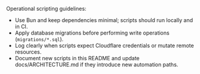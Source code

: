 Operational scripting guidelines:
- Use Bun and keep dependencies minimal; scripts should run locally and in CI.
- Apply database migrations before performing write operations (`migrations/*.sql`).
- Log clearly when scripts expect Cloudflare credentials or mutate remote resources.
- Document new scripts in this README and update docs/ARCHITECTURE.md if they introduce new automation paths.
